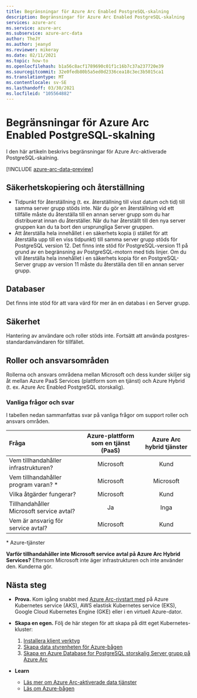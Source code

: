 ```yaml
---
title: Begränsningar för Azure Arc Enabled PostgreSQL-skalning
description: Begränsningar för Azure Arc Enabled PostgreSQL-skalning
services: azure-arc
ms.service: azure-arc
ms.subservice: azure-arc-data
author: TheJY
ms.author: jeanyd
ms.reviewer: mikeray
ms.date: 02/11/2021
ms.topic: how-to
ms.openlocfilehash: b1a56c8acf1789690c01f1c16b7c37a237720e39
ms.sourcegitcommit: 32e0fedb80b5a5ed0d2336cea18c3ec3b5015ca1
ms.translationtype: MT
ms.contentlocale: sv-SE
ms.lasthandoff: 03/30/2021
ms.locfileid: "105564882"
---
```

# <a name="limitations-of-azure-arc-enabled-postgresql-hyperscale"></a>Begränsningar för Azure Arc Enabled PostgreSQL-skalning

I den här artikeln beskrivs begränsningar för Azure Arc-aktiverade PostgreSQL-skalning. 

[!INCLUDE [azure-arc-data-preview](../../../includes/azure-arc-data-preview.md)]

## <a name="backup-and-restore"></a>Säkerhetskopiering och återställning

- Tidpunkt för återställning (t. ex. återställning till visst datum och tid) till samma server grupp stöds inte. När du gör en återställning vid ett tillfälle måste du återställa till en annan server grupp som du har distribuerat innan du återställer. När du har återställt till den nya server gruppen kan du ta bort den ursprungliga Server gruppen.
- Att återställa hela innehållet i en säkerhets kopia (i stället för att återställa upp till en viss tidpunkt) till samma server grupp stöds för PostgreSQL version 12. Det finns inte stöd för PostgreSQL-version 11 på grund av en begränsning av PostgreSQL-motorn med tids linjer. Om du vill återställa hela innehållet i en säkerhets kopia för en PostgreSQL-Server grupp av version 11 måste du återställa den till en annan server grupp.


## <a name="databases"></a>Databaser

Det finns inte stöd för att vara värd för mer än en databas i en Server grupp.


## <a name="security"></a>Säkerhet

Hantering av användare och roller stöds inte. Fortsätt att använda postgres-standardanvändaren för tillfället.

## <a name="roles-and-responsibilities"></a>Roller och ansvarsområden

Rollerna och ansvars områdena mellan Microsoft och dess kunder skiljer sig åt mellan Azure PaaS Services (plattform som en tjänst) och Azure Hybrid (t. ex. Azure Arc Enabled PostgreSQL storskalig). 

### <a name="frequently-asked-questions"></a>Vanliga frågor och svar

I tabellen nedan sammanfattas svar på vanliga frågor om support roller och ansvars områden.

| Fråga                      | Azure-plattform som en tjänst (PaaS) | Azure Arc hybrid tjänster |
|:----------------------------------|:------------------------------------:|:---------------------------:|
| Vem tillhandahåller infrastrukturen?  | Microsoft                          | Kund                  |
| Vem tillhandahåller program varan? *       | Microsoft                          | Microsoft                 |
| Vilka åtgärder fungerar? | Microsoft                          | Kund                  |
| Tillhandahåller Microsoft service avtal?      | Ja                                | Inga                        |
| Vem är ansvarig för service avtal? | Microsoft                          | Kund                  |

\* Azure-tjänster

__Varför tillhandahåller inte Microsoft service avtal på Azure Arc Hybrid Services?__ Eftersom Microsoft inte äger infrastrukturen och inte använder den. Kunderna gör.

## <a name="next-steps"></a>Nästa steg

- **Prova.** Kom igång snabbt med [Azure Arc-rivstart med](https://azurearcjumpstart.io/azure_arc_jumpstart/azure_arc_data/) på Azure Kubernetes service (AKS), AWS elastisk Kubernetes service (EKS), Google Cloud Kubernetes Engine (GKE) eller i en virtuell Azure-dator. 

- **Skapa en egen.** Följ de här stegen för att skapa på ditt eget Kubernetes-kluster: 
   1. [Installera klient verktyg](install-client-tools.md)
   2. [Skapa data styrenheten för Azure-bågen](create-data-controller.md)
   3. [Skapa en Azure Database for PostgreSQL storskalig Server grupp på Azure Arc](create-postgresql-hyperscale-server-group.md) 

- **Learn**
   - [Läs mer om Azure Arc-aktiverade data tjänster](https://azure.microsoft.com/services/azure-arc/hybrid-data-services)
   - [Läs om Azure-bågen](https://aka.ms/azurearc)
